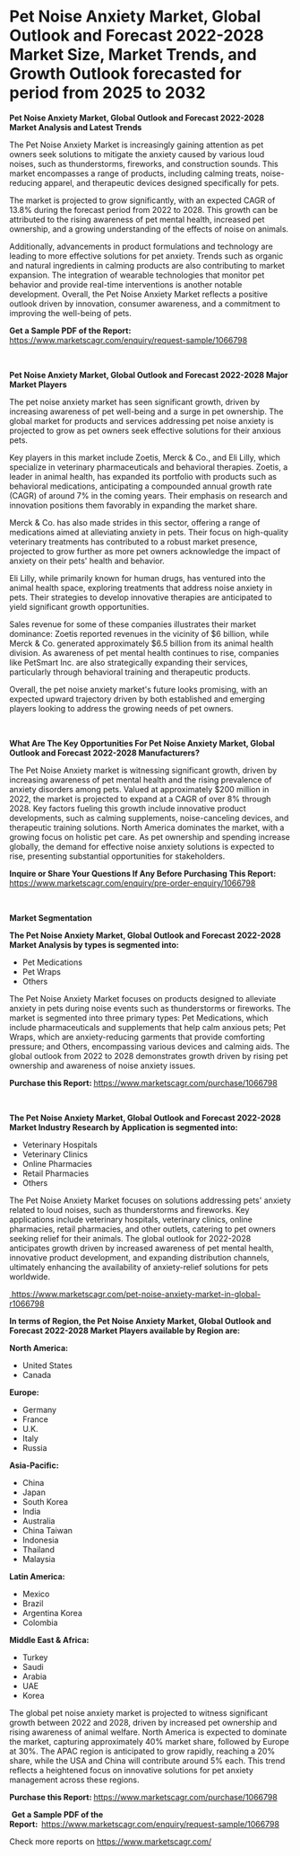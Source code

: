 <p><h1>Pet Noise Anxiety Market, Global Outlook and Forecast 2022-2028 Market Size, Market Trends, and Growth Outlook forecasted for period from 2025 to 2032</h1></p><p><strong>Pet Noise Anxiety Market, Global Outlook and Forecast 2022-2028 Market Analysis and Latest Trends</strong></p>
<p><p>The Pet Noise Anxiety Market is increasingly gaining attention as pet owners seek solutions to mitigate the anxiety caused by various loud noises, such as thunderstorms, fireworks, and construction sounds. This market encompasses a range of products, including calming treats, noise-reducing apparel, and therapeutic devices designed specifically for pets. </p><p>The market is projected to grow significantly, with an expected CAGR of 13.8% during the forecast period from 2022 to 2028. This growth can be attributed to the rising awareness of pet mental health, increased pet ownership, and a growing understanding of the effects of noise on animals. </p><p>Additionally, advancements in product formulations and technology are leading to more effective solutions for pet anxiety. Trends such as organic and natural ingredients in calming products are also contributing to market expansion. The integration of wearable technologies that monitor pet behavior and provide real-time interventions is another notable development. Overall, the Pet Noise Anxiety Market reflects a positive outlook driven by innovation, consumer awareness, and a commitment to improving the well-being of pets.</p></p>
<p><strong>Get a Sample PDF of the Report:&nbsp;</strong> <a href="https://www.marketscagr.com/enquiry/request-sample/1066798?utm_campaign=3189&utm_medium=2&utm_source=Github&utm_content=ia&utm_term=21032025&utm_id=pet-noise-anxiety-market-global-outlook-and-forecast-2022-2028">https://www.marketscagr.com/enquiry/request-sample/1066798</a></p>
<p>&nbsp;</p>
<p><strong>Pet Noise Anxiety Market, Global Outlook and Forecast 2022-2028 Major Market Players</strong></p>
<p><p>The pet noise anxiety market has seen significant growth, driven by increasing awareness of pet well-being and a surge in pet ownership. The global market for products and services addressing pet noise anxiety is projected to grow as pet owners seek effective solutions for their anxious pets.</p><p>Key players in this market include Zoetis, Merck & Co., and Eli Lilly, which specialize in veterinary pharmaceuticals and behavioral therapies. Zoetis, a leader in animal health, has expanded its portfolio with products such as behavioral medications, anticipating a compounded annual growth rate (CAGR) of around 7% in the coming years. Their emphasis on research and innovation positions them favorably in expanding the market share.</p><p>Merck & Co. has also made strides in this sector, offering a range of medications aimed at alleviating anxiety in pets. Their focus on high-quality veterinary treatments has contributed to a robust market presence, projected to grow further as more pet owners acknowledge the impact of anxiety on their pets' health and behavior.</p><p>Eli Lilly, while primarily known for human drugs, has ventured into the animal health space, exploring treatments that address noise anxiety in pets. Their strategies to develop innovative therapies are anticipated to yield significant growth opportunities.</p><p>Sales revenue for some of these companies illustrates their market dominance: Zoetis reported revenues in the vicinity of $6 billion, while Merck & Co. generated approximately $6.5 billion from its animal health division. As awareness of pet mental health continues to rise, companies like PetSmart Inc. are also strategically expanding their services, particularly through behavioral training and therapeutic products.</p><p>Overall, the pet noise anxiety market's future looks promising, with an expected upward trajectory driven by both established and emerging players looking to address the growing needs of pet owners.</p></p>
<p>&nbsp;</p>
<p><strong>What Are The Key Opportunities For Pet Noise Anxiety Market, Global Outlook and Forecast 2022-2028 Manufacturers?</strong></p>
<p><p>The Pet Noise Anxiety market is witnessing significant growth, driven by increasing awareness of pet mental health and the rising prevalence of anxiety disorders among pets. Valued at approximately $200 million in 2022, the market is projected to expand at a CAGR of over 8% through 2028. Key factors fueling this growth include innovative product developments, such as calming supplements, noise-canceling devices, and therapeutic training solutions. North America dominates the market, with a growing focus on holistic pet care. As pet ownership and spending increase globally, the demand for effective noise anxiety solutions is expected to rise, presenting substantial opportunities for stakeholders.</p></p>
<p><strong>Inquire or Share Your Questions If Any Before Purchasing This Report:</strong> <a href="https://www.marketscagr.com/enquiry/pre-order-enquiry/1066798?utm_campaign=3189&utm_medium=2&utm_source=Github&utm_content=ia&utm_term=21032025&utm_id=pet-noise-anxiety-market-global-outlook-and-forecast-2022-2028">https://www.marketscagr.com/enquiry/pre-order-enquiry/1066798</a></p>
<p>&nbsp;</p>
<p><strong>Market Segmentation</strong></p>
<p><strong>The Pet Noise Anxiety Market, Global Outlook and Forecast 2022-2028 Market Analysis by types is segmented into:</strong></p>
<p><ul><li>Pet Medications</li><li>Pet Wraps</li><li>Others</li></ul></p>
<p><p>The Pet Noise Anxiety Market focuses on products designed to alleviate anxiety in pets during noise events such as thunderstorms or fireworks. The market is segmented into three primary types: Pet Medications, which include pharmaceuticals and supplements that help calm anxious pets; Pet Wraps, which are anxiety-reducing garments that provide comforting pressure; and Others, encompassing various devices and calming aids. The global outlook from 2022 to 2028 demonstrates growth driven by rising pet ownership and awareness of noise anxiety issues.</p></p>
<p><strong>Purchase this Report:&nbsp;</strong><a href="https://www.marketscagr.com/purchase/1066798?utm_campaign=3189&utm_medium=2&utm_source=Github&utm_content=ia&utm_term=21032025&utm_id=pet-noise-anxiety-market-global-outlook-and-forecast-2022-2028">https://www.marketscagr.com/purchase/1066798</a></p>
<p>&nbsp;</p>
<p><strong>The Pet Noise Anxiety Market, Global Outlook and Forecast 2022-2028 Market Industry Research by Application is segmented into:</strong></p>
<p><ul><li>Veterinary Hospitals</li><li>Veterinary Clinics</li><li>Online Pharmacies</li><li>Retail Pharmacies</li><li>Others</li></ul></p>
<p><p>The Pet Noise Anxiety Market focuses on solutions addressing pets' anxiety related to loud noises, such as thunderstorms and fireworks. Key applications include veterinary hospitals, veterinary clinics, online pharmacies, retail pharmacies, and other outlets, catering to pet owners seeking relief for their animals. The global outlook for 2022-2028 anticipates growth driven by increased awareness of pet mental health, innovative product development, and expanding distribution channels, ultimately enhancing the availability of anxiety-relief solutions for pets worldwide.</p></p>
<p><a href="https://www.marketscagr.com/pet-noise-anxiety-market-in-global-r1066798?utm_campaign=3189&utm_medium=2&utm_source=Github&utm_content=ia&utm_term=21032025&utm_id=pet-noise-anxiety-market-global-outlook-and-forecast-2022-2028">&nbsp;https://www.marketscagr.com/pet-noise-anxiety-market-in-global-r1066798</a></p>
<p><strong>In terms of Region, the Pet Noise Anxiety Market, Global Outlook and Forecast 2022-2028 Market Players available by Region are:</strong></p>
<p>
    <p> <strong> North America: </strong>
        <ul>
            <li>United States</li>
            <li>Canada</li>
        </ul>
        </p> 
    <p> <strong> Europe: </strong>
        <ul>
            <li>Germany</li>
            <li>France</li>
            <li>U.K.</li>
            <li>Italy</li>
            <li>Russia</li>
        </ul>
        </p> 
    <p> <strong> Asia-Pacific: </strong>
        <ul>
            <li>China</li>
            <li>Japan</li>
            <li>South Korea</li>
            <li>India</li>
            <li>Australia</li>
            <li>China Taiwan</li>
            <li>Indonesia</li>
            <li>Thailand</li>
            <li>Malaysia</li>
        </ul>
        </p> 
    <p> <strong> Latin America: </strong>
        <ul>
            <li>Mexico</li>
            <li>Brazil</li>
            <li>Argentina Korea</li>
            <li>Colombia</li>
        </ul>
        </p> 
    <p> <strong> Middle East & Africa: </strong>
        <ul>
            <li>Turkey</li>
            <li>Saudi</li>
            <li>Arabia</li>
            <li>UAE</li>
            <li>Korea</li>
        </ul>
    </p>
    </p>
<p><p>The global pet noise anxiety market is projected to witness significant growth between 2022 and 2028, driven by increased pet ownership and rising awareness of animal welfare. North America is expected to dominate the market, capturing approximately 40% market share, followed by Europe at 30%. The APAC region is anticipated to grow rapidly, reaching a 20% share, while the USA and China will contribute around 5% each. This trend reflects a heightened focus on innovative solutions for pet anxiety management across these regions.</p></p>
<p><strong>Purchase this Report: </strong><a href="https://www.marketscagr.com/purchase/1066798?utm_campaign=3189&utm_medium=2&utm_source=Github&utm_content=ia&utm_term=21032025&utm_id=pet-noise-anxiety-market-global-outlook-and-forecast-2022-2028">https://www.marketscagr.com/purchase/1066798</a></p>
<p>&nbsp;<strong>Get a Sample PDF of the Report:&nbsp;&nbsp;</strong><a href="https://www.marketscagr.com/enquiry/request-sample/1066798?utm_campaign=3189&utm_medium=2&utm_source=Github&utm_content=ia&utm_term=21032025&utm_id=pet-noise-anxiety-market-global-outlook-and-forecast-2022-2028">https://www.marketscagr.com/enquiry/request-sample/1066798</a></p>
<p><strong></strong></p>
<p>Check more reports on <a href="https://www.marketscagr.com/?utm_campaign=3189&utm_medium=2&utm_source=Github&utm_content=ia&utm_term=21032025&utm_id=pet-noise-anxiety-market-global-outlook-and-forecast-2022-2028">https://www.marketscagr.com/</a></p>
